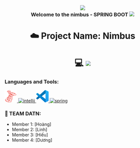 <h3 align="center">
    <div id="header" align="center">
        <img src="https://media.giphy.com/media/M9gbBd9nbDrOTu1Mqx/giphy.gif" width="100"/>
    </div>
    Welcome to the nimbus - SPRING BOOT
    <img src="https://media.giphy.com/media/hvRJCLFzcasrR4ia7z/giphy.gif" width="28">
</h3>
<h1 id="project-name" align="center">☁️ Project Name: Nimbus</h1>
<h1 id="tech-stack-" align="center">💻  <img src="https://media2.giphy.com/media/QssGEmpkyEOhBCb7e1/giphy.gif?cid=ecf05e47a0n3gi1bfqntqmob8g9aid1oyj2wr3ds3mg700bl&rid=giphy.gif" width="5%"></h1>
<h3 align="left">Languages and Tools:</h3>
<p align="left">
    <a href="https://www.microsoft.com/en-us/sql-server" target="_blank" rel="noreferrer"> 
        <img src="https://raw.githubusercontent.com/devicons/devicon/master/icons/microsoftsqlserver/microsoftsqlserver-plain.svg" alt="sqlserver" width="40" height="40"/> 
    </a>
    <a href="https://www.jetbrains.com/idea/" target="_blank" rel="noreferrer"> 
        <img src="https://www.vectorlogo.zone/logos/jetbrains/jetbrains-icon.svg" alt="intellij" width="40" height="40"/> 
    </a>
    <a href="https://code.visualstudio.com/" target="_blank" rel="noreferrer"> 
        <img src="https://raw.githubusercontent.com/devicons/devicon/master/icons/vscode/vscode-original.svg" alt="vscode" width="40" height="40"/> 
    </a>
    <a href="https://spring.io/" target="_blank" rel="noreferrer"> 
        <img src="https://www.vectorlogo.zone/logos/springio/springio-icon.svg" alt="spring" width="40" height="40"/> 
    </a> 
</p>
<h3 align="left">👥 TEAM DATN:</h3>
<ul align="left">
    <li>Member 1: [Hoàng]</li>
    <li>Member 2: [Linh]</li>
    <li>Member 3: [Hiếu]</li>
    <li>Member 4: [Dương]</li>
</ul>

